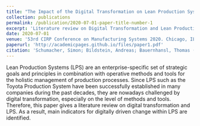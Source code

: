 ```yaml
---
title: "The Impact of the Digital Transformation on Lean Production Systems"
collection: publications
permalink: /publication/2020-07-01-paper-title-number-1
excerpt: 'Literature review on Digital Transformation and Lean Production System 4.0.'
date: 2020-07-01
venue: '53rd CIRP Conference on Manufacturing Systems 2020. Chicago, IL, USA'
paperurl: 'http://academicpages.github.io/files/paper1.pdf'
citation: 'Schumacher, Simon; Bildstein, Andreas; Bauernhansl, Thomas (2020). &quot;The Impact of the Digital Transformation on Lean Production Systems&quot; <i>Procedia CIRP</i>. ().'
---
```

Lean Production Systems (LPS) are an enterprise-specific set of strategic goals and principles in combination with operative methods and tools for the holistic management of production processes. Since LPS such as the Toyota Production System have been successfully established in many companies during the past decades, they are nowadays challenged by digital transformation, especially on the level of methods and tools. Therefore, this paper gives a literature review on digital transformation and LPS. As a result, main indicators for digitally driven change within LPS are identified.
